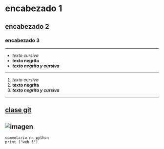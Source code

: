 # encabezado 1
## encabezado 2
### encabezado 3
---
- *texto cursiva*
- **texto negrita**
- ***texto negrita y cursiva***
---
1. *texto cursiva*
2. **texto negrita**
3. ***texto negrita y cursiva***
---
[clase git](https://drive.google.com/file/d/1XSGULmyOyH20Lqq3WYZwXUnoH3j6cL63/view)
---
![imagen](https://encrypted-tbn0.gstatic.com/images?q=tbn:ANd9GcQGp2RKrzqJF2Cu3dxnk2RGK_F7SSloJG-Wyw&s)
---
```
comentario en python
print ("web 3")
```
